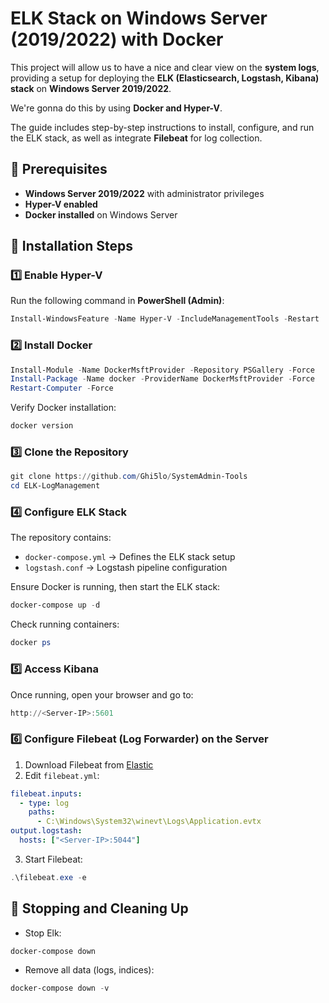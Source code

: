 # ELK Stack on Windows Server (2019/2022) with Docker

This project will allow us to have a nice and clear view on the **system logs**, providing a setup for deploying the **ELK (Elasticsearch, Logstash, Kibana) stack** on **Windows Server 2019/2022**. 

We're gonna do this by using **Docker and Hyper-V**. 

The guide includes step-by-step instructions to install, configure, and run the ELK stack, as well as integrate **Filebeat** for log collection.

## 📌 Prerequisites

- **Windows Server 2019/2022** with administrator privileges
- **Hyper-V enabled**
- **Docker installed** on Windows Server

## 🚀 Installation Steps

### 1️⃣ Enable Hyper-V
Run the following command in **PowerShell (Admin)**:
```powershell
Install-WindowsFeature -Name Hyper-V -IncludeManagementTools -Restart
```

### 2️⃣ Install Docker
```powershell
Install-Module -Name DockerMsftProvider -Repository PSGallery -Force
Install-Package -Name docker -ProviderName DockerMsftProvider -Force
Restart-Computer -Force
```

Verify Docker installation:
```powershell
docker version
```

### 3️⃣ Clone the Repository
```powershell
git clone https://github.com/Ghi5lo/SystemAdmin-Tools
cd ELK-LogManagement
```

### 4️⃣ Configure ELK Stack

The repository contains:

- `docker-compose.yml` → Defines the ELK stack setup
- `logstash.conf` → Logstash pipeline configuration

Ensure Docker is running, then start the ELK stack:

```powershell
docker-compose up -d
```
Check running containers:
```powershell
docker ps
```

### 5️⃣ Access Kibana
Once running, open your browser and go to:
```powershell
http://<Server-IP>:5601
```

### 6️⃣ Configure Filebeat (Log Forwarder) on the Server
1. Download Filebeat from [Elastic](https://www.elastic.co/downloads/beats/filebeat)
2. Edit `filebeat.yml`:
```yaml
filebeat.inputs:
  - type: log
    paths:
      - C:\Windows\System32\winevt\Logs\Application.evtx
output.logstash:
  hosts: ["<Server-IP>:5044"]
```
3. Start Filebeat:
```powershell
.\filebeat.exe -e
```

## 🛑 Stopping and Cleaning Up
- Stop Elk:
```powershell
docker-compose down
```

- Remove all data (logs, indices):
```powershell
docker-compose down -v
```